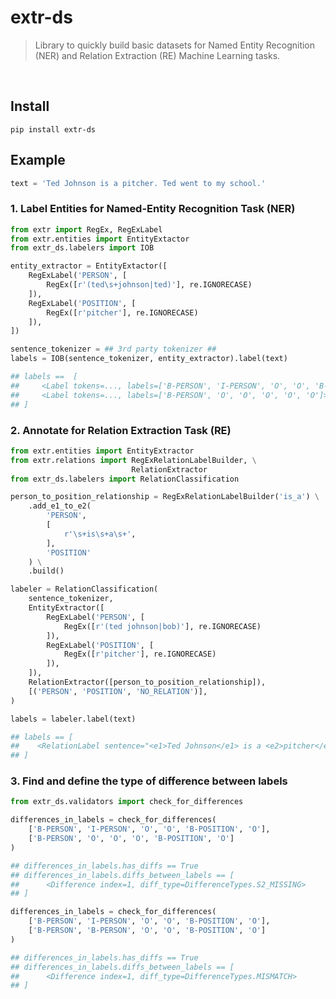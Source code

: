 # extr-ds
> Library to quickly build basic datasets for Named Entity Recognition (NER) and Relation Extraction (RE) Machine Learning tasks.

<br />

## Install

```
pip install extr-ds
```

## Example

```python
text = 'Ted Johnson is a pitcher. Ted went to my school.'
```

### 1. Label Entities for Named-Entity Recognition Task (NER)

```python
from extr import RegEx, RegExLabel
from extr.entities import EntityExtactor
from extr_ds.labelers import IOB

entity_extractor = EntityExtactor([
    RegExLabel('PERSON', [
        RegEx([r'(ted\s+johnson|ted)'], re.IGNORECASE)
    ]),
    RegExLabel('POSITION', [
        RegEx([r'pitcher'], re.IGNORECASE)
    ]),
])

sentence_tokenizer = ## 3rd party tokenizer ##
labels = IOB(sentence_tokenizer, entity_extractor).label(text)

## labels ==  [
##     <Label tokens=..., labels=['B-PERSON', 'I-PERSON', 'O', 'O', 'B-POSITION', 'O']>,
##     <Label tokens=..., labels=['B-PERSON', 'O', 'O', 'O', 'O', 'O']>
## ]
```

### 2. Annotate for Relation Extraction Task (RE)

```python
from extr.entities import EntityExtractor
from extr.relations import RegExRelationLabelBuilder, \
                           RelationExtractor
from extr_ds.labelers import RelationClassification

person_to_position_relationship = RegExRelationLabelBuilder('is_a') \
    .add_e1_to_e2(
        'PERSON',
        [
            r'\s+is\s+a\s+',
        ],
        'POSITION'
    ) \
    .build()

labeler = RelationClassification(
    sentence_tokenizer,
    EntityExtractor([
        RegExLabel('PERSON', [
            RegEx([r'(ted johnson|bob)'], re.IGNORECASE)
        ]),
        RegExLabel('POSITION', [
            RegEx([r'pitcher'], re.IGNORECASE)
        ]),
    ]),
    RelationExtractor([person_to_position_relationship]),
    [('PERSON', 'POSITION', 'NO_RELATION')],
)

labels = labeler.label(text)

## labels == [
##    <RelationLabel sentence="<e1>Ted Johnson</e1> is a <e2>pitcher</e2>." label="is_a">
## ]
```

### 3. Find and define the type of difference between labels

```python
from extr_ds.validators import check_for_differences

differences_in_labels = check_for_differences(
    ['B-PERSON', 'I-PERSON', 'O', 'O', 'B-POSITION', 'O'],
    ['B-PERSON', 'O', 'O', 'O', 'B-POSITION', 'O']
)

## differences_in_labels.has_diffs == True
## differences_in_labels.diffs_between_labels == [
##      <Difference index=1, diff_type=DifferenceTypes.S2_MISSING>
## ]

differences_in_labels = check_for_differences(
    ['B-PERSON', 'I-PERSON', 'O', 'O', 'B-POSITION', 'O'],
    ['B-PERSON', 'B-PERSON', 'O', 'O', 'B-POSITION', 'O']
)

## differences_in_labels.has_diffs == True
## differences_in_labels.diffs_between_labels == [
##      <Difference index=1, diff_type=DifferenceTypes.MISMATCH>
## ]
```
